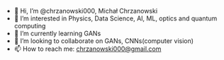 - 👋 Hi, I’m @chrzanowski000, Michał Chrzanowski
- 👀 I’m interested in Physics, Data Science, AI, ML, optics and quantum computing
- 🌱 I’m currently learning GANs
- 💞️ I’m looking to collaborate on GANs, CNNs(computer vision)
- 📫 How to reach me: chrzanowski000@gmail.com

<!---
chrzanowski000/chrzanowski000 is a ✨ special ✨ repository because its `README.md` (this file) appears on your GitHub profile.
You can click the Preview link to take a look at your changes.
--->
